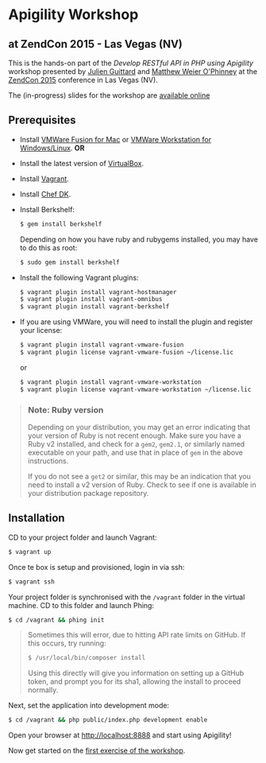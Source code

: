 # Apigility Workshop
## at ZendCon 2015 - Las Vegas (NV)

This is the hands-on part of the *Develop RESTful API in PHP using Apigility*
workshop presented by [Julien Guittard](http://julien.guittard.io) and
[Matthew Weier O'Phinney](https://mwop.net) at the
[ZendCon 2015](http://zendcon.com/) conference in Las Vegas (NV).

The (in-progress) slides for the workshop are 
[available online](http://weierophinney.github.io/apigility-zendcon-slides/)

## Prerequisites

- Install [VMWare Fusion for Mac](https://my.vmware.com/web/vmware/info/slug/desktop_end_user_computing/vmware_fusion/7_0)
  or [VMWare Workstation for Windows/Linux](https://my.vmware.com/web/vmware/info/slug/desktop_end_user_computing/vmware_workstation/11_0).
  **OR**

- Install the latest version of [VirtualBox](https://www.virtualbox.org/wiki/Downloads).

- Install [Vagrant](https://www.vagrantup.com/downloads.html).

- Install [Chef DK](http://downloads.chef.io/chef-dk).

- Install Berkshelf:

  ```bash
  $ gem install berkshelf
  ```

  Depending on how you have ruby and rubygems installed, you may have to do this
  as root:

  ```bash
  $ sudo gem install berkshelf
  ```

- Install the following Vagrant plugins:

  ```bash
  $ vagrant plugin install vagrant-hostmanager
  $ vagrant plugin install vagrant-omnibus
  $ vagrant plugin install vagrant-berkshelf
  ```

- If you are using VMWare, you will need to install the plugin and register your license:

  ```bash
  $ vagrant plugin install vagrant-vmware-fusion
  $ vagrant plugin license vagrant-vmware-fusion ~/license.lic
  ```

  or

  ```bash
  $ vagrant plugin install vagrant-vmware-workstation
  $ vagrant plugin license vagrant-vmware-workstation ~/license.lic
  ```

> ### Note: Ruby version
> 
> Depending on your distribution, you may get an error indicating that your
> version of Ruby is not recent enough. Make sure you have a Ruby v2 installed,
> and check for a `gem2`, `gem2.1`, or similarly named executable on your path,
> and use that in place of `gem` in the above instructions.
>
> If you do not see a `get2` or similar, this may be an indication that you need
> to install a v2 version of Ruby. Check to see if one is available in your
> distribution package repository.

## Installation

CD to your project folder and launch Vagrant: 

```sh 
$ vagrant up
```

Once te box is setup and provisioned, login in via ssh:

```bash 
$ vagrant ssh
```

Your project folder is synchronised with the `/vagrant` folder in the virtual
machine. CD to this folder and launch Phing:

```bash 
$ cd /vagrant && phing init
```

> Sometimes this will error, due to hitting API rate limits on GitHub. If this
> occurs, try running:
>
> ```bash
> $ /usr/local/bin/composer install
> ```
>
> Using this directly will give you information on setting up a GitHub token,
> and prompt you for its sha1, allowing the install to proceed normally.

Next, set the application into development mode:

```bash
$ cd /vagrant && php public/index.php development enable
```

Open your browser at [http://localhost:8888](http://localhost:8888) and start
using Apigility!

Now get started on the [first exercise of the workshop](http://weierophinney.github.io/apigility-zendcon-slides/#/29).
